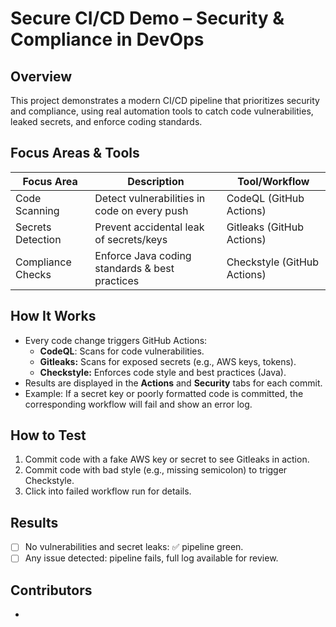 # Secure CI/CD Demo – Security & Compliance in DevOps

## Overview
This project demonstrates a modern CI/CD pipeline that prioritizes security and compliance, using real automation tools to catch code vulnerabilities, leaked secrets, and enforce coding standards.

## Focus Areas & Tools

| Focus Area           | Description                                   | Tool/Workflow           |
|----------------------|-----------------------------------------------|-------------------------|
| Code Scanning        | Detect vulnerabilities in code on every push  | CodeQL (GitHub Actions) |
| Secrets Detection    | Prevent accidental leak of secrets/keys       | Gitleaks (GitHub Actions) |
| Compliance Checks    | Enforce Java coding standards & best practices| Checkstyle (GitHub Actions) |

## How It Works

- Every code change triggers GitHub Actions:
    - **CodeQL**: Scans for code vulnerabilities.
    - **Gitleaks:** Scans for exposed secrets (e.g., AWS keys, tokens).
    - **Checkstyle:** Enforces code style and best practices (Java).
- Results are displayed in the **Actions** and **Security** tabs for each commit.
- Example: If a secret key or poorly formatted code is committed, the corresponding workflow will fail and show an error log.

## How to Test

1. Commit code with a fake AWS key or secret to see Gitleaks in action.
2. Commit code with bad style (e.g., missing semicolon) to trigger Checkstyle.
3. Click into failed workflow run for details.

## Results
- [ ] No vulnerabilities and secret leaks: ✅ pipeline green.
- [ ] Any issue detected: pipeline fails, full log available for review.

## Contributors
- 
